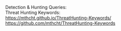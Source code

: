 Detection & Hunting Queries:  
Threat Hunting Keywords:  
https://mthcht.github.io/ThreatHunting-Keywords/  
https://github.com/mthcht/ThreatHunting-Keywords

